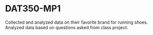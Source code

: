 # DAT350-MP1
Collected and analyzed data on their favorite brand for running shoes. Analyzed data based on questions asked from class project.
